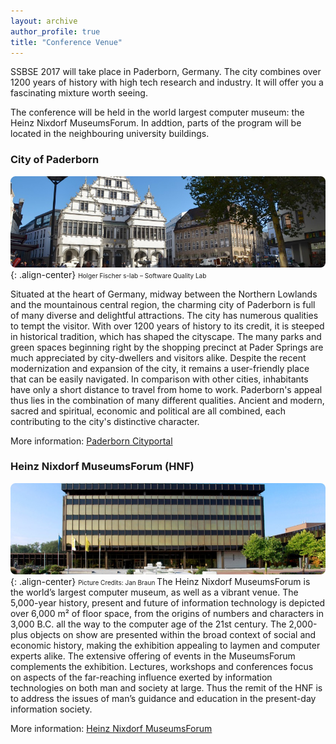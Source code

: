 ```yaml
---
layout: archive
author_profile: true
title: "Conference Venue"
---
```






SSBSE 2017 will take place in Paderborn, Germany.
The city combines over 1200 years of history with high tech research and industry. 
It will offer you a fascinating mixture worth seeing.

The conference will be held in the world largest computer museum: the Heinz Nixdorf MuseumsForum. 
In addtion, parts of the program will be located in the neighbouring university buildings.
				


### City of Paderborn
![image-rathaus](/images/venue/Rathaus_sm_(holger_fischer).jpg){: .align-center}
<span style="font-size: 10px">Holger Fischer s-lab – Software Quality Lab</span>

Situated at the heart of Germany, midway between the Northern Lowlands and the mountainous central region, the charming city of Paderborn is full of many diverse and delightful attractions.
The city has numerous qualities to tempt the visitor. With over 1200 years of history to its credit, it is steeped in historical tradition, which has shaped the cityscape. The many parks and green spaces beginning right by the shopping precinct at Pader Springs are much appreciated by city-dwellers and visitors alike. Despite the recent modernization and expansion of the city, it remains a user-friendly place that can be easily navigated. In comparison with other cities, inhabitants have only a short distance to travel from home to work. Paderborn's appeal thus lies in the combination of many different qualities. Ancient and modern, sacred and spiritual, economic and political are all combined, each contributing to the city's distinctive character.

More information: <a href="http://www.paderborn.de/microsite/welcome/index.php" target="_blank" >Paderborn Cityportal</a>


### Heinz Nixdorf MuseumsForum (HNF)
![image-hnf](/images/venue/HNF-Aussenansicht_sm.jpg){: .align-center}
<span style="font-size: 10px">Picture Credits: Jan Braun  </span>
The Heinz Nixdorf MuseumsForum is the world’s largest computer museum, as well as a vibrant venue. The 5,000-year history, present and future of information technology is depicted over 6,000 m² of floor space, from the origins of numbers and characters in 3,000 B.C. all the way to the computer age of the 21st century. The 2,000-plus objects on show are presented within the broad context of social and economic history, making the exhibition appealing to laymen and computer experts alike. The extensive offering of events in the MuseumsForum complements the exhibition. Lectures, workshops and conferences focus on aspects of the far-reaching influence exerted by information technologies on both man and society at large. Thus the remit of the HNF is to address the issues of man’s guidance and education in the present-day information society.

More information: <a href="http://www.hnf.de/en/home.html" target="_blank">Heinz Nixdorf MuseumsForum</a>
